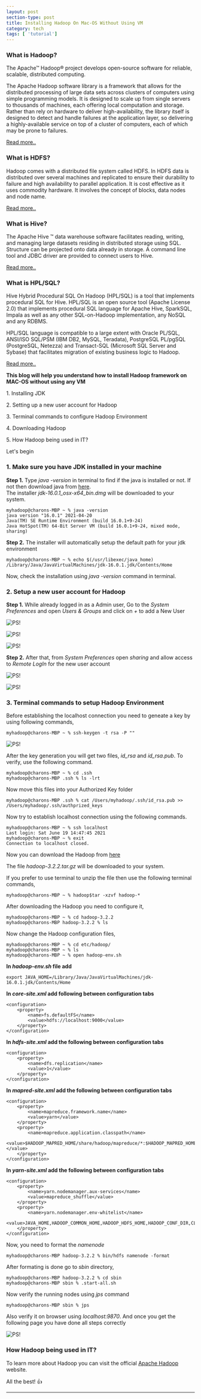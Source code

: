 ```yaml
---
layout: post
section-type: post
title: Installing Hadoop On Mac-OS Without Using VM
category: tech
tags: [ 'tutorial']
---
```


### What is Hadoop?

The Apache™ Hadoop® project develops open-source software for reliable, scalable, distributed computing.

The Apache Hadoop software library is a framework that allows for the distributed processing of large data sets across clusters of computers using simple programming models. It is designed to scale up from single servers to thousands of machines, each offering local computation and storage. Rather than rely on hardware to deliver high-availability, the library itself is designed to detect and handle failures at the application layer, so delivering a highly-available service on top of a cluster of computers, each of which may be prone to failures.

[Read more..](https://hadoop.apache.org/)

### What is HDFS?

Hadoop comes with a distributed file system called HDFS. In HDFS data is distributed over several machines and replicated to ensure their durability to failure and high availability to parallel application. It is cost effective as it uses commodity hardware. It involves the concept of blocks, data nodes and node name.

[Read more..](https://hadoop.apache.org/docs/r1.2.1/hdfs_design.html)


### What is Hive?

The Apache Hive ™ data warehouse software facilitates reading, writing, and managing large datasets residing in distributed storage using SQL. Structure can be projected onto data already in storage. A command line tool and JDBC driver are provided to connect users to Hive.

[Read more..](https://hive.apache.org/)

### What is HPL/SQL?

Hive Hybrid Procedural SQL On Hadoop (HPL/SQL) is a tool that implements procedural SQL for Hive. HPL/SQL is an open source tool (Apache License 2.0) that implements procedural SQL language for Apache Hive, SparkSQL, Impala as well as any other SQL-on-Hadoop implementation, any NoSQL and any RDBMS. 

HPL/SQL language is compatible to a large extent with Oracle PL/SQL, ANSI/ISO SQL/PSM (IBM DB2, MySQL, Teradata), PostgreSQL PL/pgSQL (PostgreSQL, Netezza) and Transact-SQL (Microsoft SQL Server and Sybase) that facilitates migration of existing business logic to Hadoop.

[Read more..](https://cwiki.apache.org/confluence/pages/viewpage.action?pageId=59690156)


**This blog will help you understand how to install Hadoop framework on MAC-OS without using any VM**

<p style='text-align: left;'> 1. Installing JDK </p>
<p style='text-align: left;'> 2. Setting up a new user account for Hadoop </p>
<p style='text-align: left;'> 3. Terminal commands to configure Hadoop Environment </p>
<p style='text-align: left;'> 4. Downloading Hadoop </p>
<p style='text-align: left;'> 5. How Hadoop being used in IT? </p>

Let's begin

### 1. Make sure you have JDK installed in your machine

**Step 1.** Type *java -version* in terminal to find if the java is installed or not. If not then download java from [here](https://www.oracle.com/java/technologies/javase-downloads.html).  
The installer *jdk-16.0.1_osx-x64_bin.dmg* will be downloaded to your system.

```console
myhadoop@charons-MBP ~ % java -version
java version "16.0.1" 2021-04-20
Java(TM) SE Runtime Environment (build 16.0.1+9-24)
Java HotSpot(TM) 64-Bit Server VM (build 16.0.1+9-24, mixed mode, sharing)
```

**Step 2.** The installer will automatically setup the default path for your jdk environment

```console
myhadoop@charons-MBP ~ % echo $(/usr/libexec/java_home)
/Library/Java/JavaVirtualMachines/jdk-16.0.1.jdk/Contents/Home
```

Now, check the installation using *java -version* command in terminal.


### 2. Setup a new user account for Hadoop

**Step 1.** While already logged in as a Admin user, Go to the *System Preferences* and open *Users & Groups* and click on *+* to add a New User

![PS!](/img/h1.png)


![PS!](/img/h2.png)


![PS!](/img/h3.png)


**Step 2.** After that, from *System Preferences* open *sharing* and allow access to *Remote LogIn* for the new user account

![PS!](/img/h4.png)


![PS!](/img/h5.png)


### 3. Terminal commands to setup Hadoop Environment

Before establishing the localhost connection you need to geneate a key by using following commands,

```console
myhadoop@charons-MBP ~ % ssh-keygen -t rsa -P ""
```

![PS!](/img/h6.png)

After the key generation you will get two files, *id_rsa* and *id_rsa.pub*. To verify, use the following command.

```console
myhadoop@charons-MBP ~ % cd .ssh
myhadoop@charons-MBP .ssh % ls -lrt 
```

Now move this files into your Authorized Key folder

```console
myhadoop@charons-MBP .ssh % cat /Users/myhadoop/.ssh/id_rsa.pub >> /Users/myhadoop/.ssh/authprized_keys 
```

Now try to establish localhost connection using the following commands.

```console
myhadoop@charons-MBP ~ % ssh localhost 
Last login: Sat June 19 14:47:45 2021
myhadoop@charons-MBP ~ % exit
Connection to localhost closed.
```

Now you can download the Hadoop from [here](http://mirrors.estointernet.in/apache/hadoop/common/hadoop-3.2.2/)

The file *hadoop-3.2.2.tar.gz* will be downloaded to your system.

If you prefer to use terminal to unzip the file then use the following terminal commands,

```console
myhadoop@charons-MBP ~ % hadoop$tar -xzvf hadoop-*
```

After downloading the Hadoop you need to configure it,

```console
myhadoop@charons-MBP ~ % cd hadoop-3.2.2
myhadoop@charons-MBP hadoop-3.2.2 % ls
```

Now change the Hadoop configuration files,

```console
myhadoop@charons-MBP ~ % cd etc/hadoop/
myhadoop@charons-MBP ~ % ls
myhadoop@charons-MBP ~ % open hadoop-env.sh
```

**In *hadoop-env.sh* file add**

```console
export JAVA_HOME=/Library/Java/JavaVirtualMachines/jdk-16.0.1.jdk/Contents/Home
```

**In *core-site.xml* add following between configuration tabs**

```console
<configuration>  
    <property>  
        <name>fs.defaultFS</name>  
        <value>hdfs://localhost:9000</value>  
    </property>  
</configuration>  
```

**In *hdfs-site.xml* add the following between configuration tabs**

```console
<configuration>  
    <property>  
        <name>dfs.replication</name>  
        <value>1</value>  
    </property>  
</configuration>
```

**In *mapred-site.xml* add the following between configuration tabs**

```console
<configuration>
    <property>
        <name>mapreduce.framework.name</name>
        <value>yarn</value>
    </property>
    <property>
        <name>mapreduce.application.classpath</name>
        <value>$HADOOP_MAPRED_HOME/share/hadoop/mapreduce/*:$HADOOP_MAPRED_HOME/share/hadoop/mapreduce/lib/*</value>
    </property>
</configuration>
```

**In *yarn-site.xml* add the following between configuration tabs**

```console
<configuration>
    <property>
        <name>yarn.nodemanager.aux-services</name>
        <value>mapreduce_shuffle</value>
    </property>
    <property>
        <name>yarn.nodemanager.env-whitelist</name>
        <value>JAVA_HOME,HADOOP_COMMON_HOME,HADOOP_HDFS_HOME,HADOOP_CONF_DIR,CLASSPATH_PREPEND_DISTCACHE,HADOOP_YARN_HOME,HADOOP_MAPRED_HOME</value>
    </property>
</configuration>
```

Now, you need to format the *namenode*

```console
myhadoop@charons-MBP hadoop-3.2.2 % bin/hdfs namenode -format
```

After formating is done go to *sbin* directory,

```console
myhadoop@charons-MBP hadoop-3.2.2 % cd sbin
myhadoop@charons-MBP sbin % .start-all.sh
```

Now verify the running nodes using *jps* command

```console
myhadoop@charons-MBP sbin % jps
```

Also verify it on browser using *localhost:9870*. And once you get the following page you have done all steps correctly

![PS!](/img/h7.jpeg)

### How Hadoop being used in IT?

To learn more about Hadoop you can visit the official [Apache Hadoop](https://hadoop.apache.org/) website.

All the best! 👍

---
